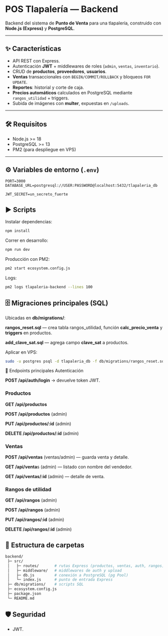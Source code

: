 # POS Tlapalería — Backend

Backend del sistema de **Punto de Venta** para una tlapalería, construido con **Node.js (Express)** y **PostgreSQL**.

---

## ✨ Características

- API REST con Express.
- Autenticación **JWT** + middlewares de roles (`admin`, `ventas`, `inventario`).
- CRUD de **productos**, **proveedores**, **usuarios**.
- **Ventas** transaccionales con `BEGIN/COMMIT/ROLLBACK` y bloqueos `FOR UPDATE`.
- **Reportes**: historial y corte de caja.
- **Precios automáticos** calculados en PostgreSQL mediante `rangos_utilidad` + triggers.
- Subida de imágenes con **multer**, expuestas en `/uploads`.

---

## 🛠️ Requisitos

- Node.js >= 18
- PostgreSQL >= 13
- PM2 (para despliegue en VPS)

---

## ⚙️ Variables de entorno (`.env`)

```env
PORT=3000
DATABASE_URL=postgresql://USER:PASSWORD@localhost:5432/tlapaleria_db

JWT_SECRET=un_secreto_fuerte
```

## ▶️ Scripts
Instalar dependencias:

```bash
npm install
```
Correr en desarrollo:
```bash
npm run dev
```
Producción con PM2:
```bash
pm2 start ecosystem.config.js
```
Logs:
```bash
pm2 logs tlapaleria-backend --lines 100
```

## 🗄️ Migraciones principales (SQL)
Ubicadas en **db/migrations/**:

**rangos_reset.sql** — crea tabla rangos_utilidad, función **calc_precio_venta** y **triggers** en productos.

**add_clave_sat.sql** — agrega campo **clave_sat** a productos.

Aplicar en VPS:

```bash
sudo -u postgres psql -d tlapaleria_db -f db/migrations/rangos_reset.sql
```
🔑 Endpoints principales
Autenticación

**POST /api/auth/login** → devuelve token JWT.

### Productos

**GET /api/productos**

**POST /api/productos** (admin)

**PUT /api/productos/:id** (admin)

**DELETE /api/productos/:id** (admin)

### Ventas

**POST /api/ventas** (ventas/admin) — guarda venta y detalle.

**GET /api/venta**s (admin) — listado con nombre del vendedor.

**GET /api/ventas/:id** (admin) — detalle de venta.

### Rangos de utilidad

**GET /api/rangos** (admin)

**POST /api/rangos** (admin)

**PUT /api/rangos/:id** (admin)

**DELETE /api/rangos/:id** (admin)

## 📂 Estructura de carpetas
```bash
backend/
 ├─ src/
 │   ├─ routes/       # rutas Express (productos, ventas, auth, rangos)
 │   ├─ middleware/   # middlewares de auth y upload
 │   ├─ db.js         # conexión a PostgreSQL (pg Pool)
 │   └─ index.js      # punto de entrada Express
 ├─ db/migrations/    # scripts SQL
 ├─ ecosystem.config.js
 ├─ package.json
 └─ README.md
 ```

## 🛡️ Seguridad
- JWT.